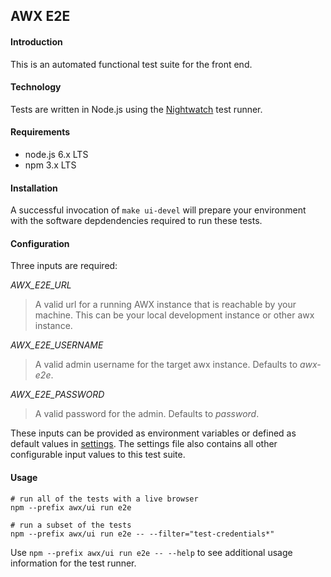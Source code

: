 ## AWX E2E

#### Introduction
This is an automated functional test suite for the front end.

#### Technology
Tests are written in Node.js using the [Nightwatch](https://github.com/nightwatchjs/nightwatch) test runner.

#### Requirements
- node.js 6.x LTS
- npm 3.x LTS

#### Installation
A successful invocation of `make ui-devel` will prepare your environment with the software
depdendencies required to run these tests.

#### Configuration
Three inputs are required:

*AWX_E2E_URL*

> A valid url for a running AWX instance that is reachable by your machine. This can be your local
development instance or other awx instance.

*AWX_E2E_USERNAME*

> A valid admin username for the target awx instance. Defaults to *awx-e2e*.

*AWX_E2E_PASSWORD*

> A valid password for the admin. Defaults to *password*.

These inputs can be provided as environment variables or defined as default values in [settings](settings.js).
The settings file also contains all other configurable input values to this test suite.

#### Usage
```shell
# run all of the tests with a live browser
npm --prefix awx/ui run e2e

# run a subset of the tests
npm --prefix awx/ui run e2e -- --filter="test-credentials*"
```

Use `npm --prefix awx/ui run e2e -- --help` to see additional usage information for the test runner.
